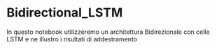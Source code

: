 # Bidirectional_LSTM
 In questo notebook utilizzeremo un architettura Bidirezionale con celle LSTM e ne illustro i risultati di addestramento
